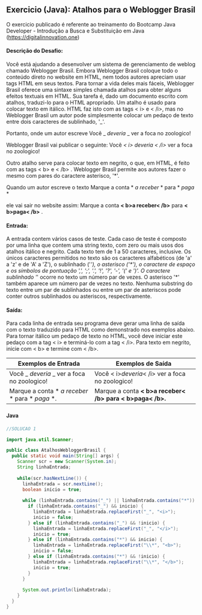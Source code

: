 ## Exercicio (Java):  Atalhos para o Weblogger Brasil

O exercicio publicado é referente ao treinamento do Bootcamp Java Developer - Introdução a Busca e Substituição em Java 
(https://digitalinnovation.one)


#### Descrição do Desafio:

Você está ajudando a desenvolver um sistema de gerenciamento de weblog chamado Weblogger Brasil. Embora Weblogger Brasil coloque todo o conteúdo direto no website em HTML, nem todos autores apreciam usar tags HTML em seus textos. Para tornar a vida deles mais fáceis, Weblogger Brasil oferece uma sintaxe simples chamada atalhos para obter alguns efeitos textuais em HTML. Sua tarefa é, dado um documento escrito com atalhos, traduzi-lo para o HTML apropriado.
Um atalho é usado para colocar texto em itálico. HTML faz isto com as tags < i> e < /i>, mas no Weblogger Brasil um autor pode simplesmente colocar um pedaço de texto entre dois caracteres de sublinhado, '_'. 

Portanto, onde um autor escreve
  Você _ _deveria_ _ ver a foca no zoologico!
                
Weblogger Brasil vai publicar o seguinte:
  Você <i>< i> deveria < /i></i> ver a foca no zoologico!
                
Outro atalho serve para colocar texto em negrito, o que, em HTML, é feito com as tags < b> e < /b> . Weblogger Brasil permite aos autores fazer o mesmo com pares do caractere asterisco, '*'.

Quando um autor escreve o texto
  Marque a conta  * *a receber* * para  * *paga* *
                
ele vai sair no website assim:
  Marque a conta <b>< b>a receber< /b></b> para <b>< b>paga< /b></b> .


#### Entrada:

A entrada contem vários casos de teste. Cada caso de teste é composto por uma linha que contem uma string texto, com zero ou mais usos dos atalhos itálico e negrito. Cada texto tem de 1 a 50 caracteres, inclusive. Os únicos caracteres permitidos no texto são os caracteres alfabéticos (de 'a' a 'z' e de 'A' a 'Z'), o sublinhado ('_'), o asterisco ('*'), o caractere de espaço e os símbolos de pontuação ',', ';', '.', '!', '?', '-', '(' e ')'. O caractere sublinhado '_' ocorre no texto um número par de vezes. O asterisco '*' também aparece um número par de vezes no texto. Nenhuma substring do texto entre um par de sublinhados ou entre um par de asteriscos pode conter outros sublinhados ou asteriscos, respectivamente.


#### Saída:

Para cada linha de entrada seu programa deve gerar uma linha de saída com o texto traduzido para HTML como demonstrado nos exemplos abaixo. Para tornar itálico um pedaço de texto no HTML, você deve iniciar este pedaço com a tag < i> e terminá-lo com a tag < /i>. Para texto em negrito, inicie com < b> e termine com < /b>.

Exemplos de Entrada  | Exemplos de Saída
------------- | -------------
Você _ _deveria_ _ ver a foca no zoologico! | Você < i><i>deveria</i>< /i> ver a foca no zoologico!
Marque a conta * *a receber* * para * *paga* *. | Marque a conta <b>< b><b>a receber</b>< /b> para < b><b>paga</b>< /b>.


#### Java　

```java
//SOLUCAO 1

import java.util.Scanner;

public class AtalhosWebloggerBrasil {
  public static void main(String[] args) {
    Scanner scr = new Scanner(System.in);
    String linhaEntrada;
        
    while(scr.hasNextLine()) {
      linhaEntrada = scr.nextLine();
      boolean inicio = true;
    
      while (linhaEntrada.contains("_") || linhaEntrada.contains("*")) {
        if (linhaEntrada.contains("_") && inicio) {
          linhaEntrada = linhaEntrada.replaceFirst("_", "<i>");
          inicio = false;
        } else if (linhaEntrada.contains("_") && !inicio) {
          linhaEntrada = linhaEntrada.replaceFirst("_", "</i>");
          inicio = true;
        } else if (linhaEntrada.contains("*") && inicio) {
          linhaEntrada = linhaEntrada.replaceFirst("\\*", "<b>");
          inicio = false;
        } else if (linhaEntrada.contains("*") && !inicio) {
          linhaEntrada = linhaEntrada.replaceFirst("\\*", "</b>");
          inicio = true;
        }
      }
            
      System.out.println(linhaEntrada);
    }
  }
}
```

